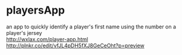 # playersApp
an app to quickly identify a player's first name using the number on a player's jersey<br />
http://wxlax.com/player-app.html<br />
http://plnkr.co/edit/vfJL4pDH5fXJ8GeCeOht?p=preview
